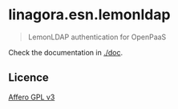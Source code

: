 # linagora.esn.lemonldap

> LemonLDAP authentication for OpenPaaS

Check the documentation in [./doc](./doc).

## Licence

[Affero GPL v3](http://www.gnu.org/licenses/agpl-3.0.html)
